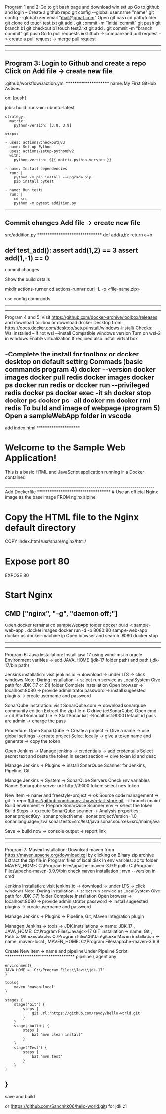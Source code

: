 Program 1 and 2:
Go to git bash page and download win set up
Go to github and login – 
Create a github repo
git config --global user.name "name"
git config --global user.email "mail@gmail.com"
Open git bash
cd path/folder
git clone <repo-url>
cd <repo-folder>
touch test.txt
git add .
git commit -m “Initial commit”
git push
git branch b1
git checkout b1
touch test2.txt
git add .
git commit -m “branch commit”
git push
Go to pull requests in Github -> compare and pull request -> create a pull request -> merge pull request

**************************************************************************************************************************************
**************************************************************************************************************************************

Program 3:
Login to Github and create a repo
Click on Add file -> create new file
---------------------------------------------------------------------------
.github/workflows/action.yml   ********************
name: My First GitHub Actions

on: [push]

jobs:
  build:
    runs-on: ubuntu-latest

    strategy:
      matrix:
        python-version: [3.8, 3.9]
 
    steps: 

    - uses: actions/checkout@v3
    - name: Set up Python
      uses: actions/setup-python@v2
      with:
        python-version: ${{ matrix.python-version }}

    - name: Install dependencies
      run: |
        python -m pip install --upgrade pip
        pip install pytest

    - name: Run tests
      run: |
        cd src
        python -m pytest addition.py	
---------------------------------------------------------------------------
Commit changes
Add file -> create new file
---------------------------------------------------------------------------
src/addition.py   ******************************
def add(a,b):
  return a+b

def test_add():
  assert add(1,2) == 3
  assert add(1,-1) == 0
---------------------------------------------------------------------------
commit changes

Show the build details

mkdir actions-runner
cd actions-runner
curl -L -o <file-name.zip> <url>

use config commands


**************************************************************************************************************************************
**************************************************************************************************************************************

Program 4 and 5:
Visit https://github.com/docker-archive/toolbox/releases and download toolbox
or download docker Desktop from https://docs.docker.com/desktop/setup/install/windows-install/ 
Checks:
Wsl installed – if not wsl --install
Compatible windows version
Turn on wsl-2 in windows
Enable virtualization
If required also install virtual box

-Complete the install for toolbox or docker desktop on default setting
Commads (basic commands program 4)
docker --version
docker images
docker pull redis
docker images
docker ps
docker run redis     or    docker run --privileged redis
docker ps
docker exec -it <contain-id> sh
docker stop <contain-id>
docker ps
docker ps -all
docker rm <contain-id>
docker rmi redis
To build and image of webpage (program 5)
Open a sampleWebApp folder in vscode
---------------------------------------------------------------------------
add index.html ********************
<!DOCTYPE html>
<html>
<head>
    <title>Sample Web App</title>
</head>
<body>
    <h1>Welcome to the Sample Web Application!</h1>
    <p>This is a basic HTML and JavaScript application running in a Docker container.</p>
    <script>
        console.log('Hello from JavaScript!');
    </script>
</body>
</html>
---------------------------------------------------------------------------
Add Dockerfile **********************************
# Use an official Nginx image as the base image
FROM nginx:alpine

# Copy the HTML file to the Nginx default directory
COPY index.html /usr/share/nginx/html/

# Expose port 80
EXPOSE 80

# Start Nginx
CMD ["nginx", "-g", "daemon off;"]
---------------------------------------------------------------------------
Open docker terminal
cd sampleWebApp folder
docker build -t sample-web-app .
docker images
docker run -d -p 8080:80 sample-web-app
docker ps
docker-machine ip
Open browser and search <ip>:8080
docker stop <contain-id>

**************************************************************************************************************************************
**************************************************************************************************************************************

Program 6:
Java Installation:
Install java 17 using wind-msi in oracle
Environment varibles -> add JAVA_HOME (jdk-17 folder path) and path (jdk-17/bin path)

Jenkins installation:
visit jenkins.io -> download -> under LTS -> click windows
Note: During installation -> select run service as LocalSystem
Give path for JDK (17 or 21) folder
Complete Installation
Open browser -> localhost:8080 -> provide adminitrator password -> install sugeested plugins -> create username and password

SonarQube installation:
visit SonarQube.com -> download sonarqube community edition 
Extract the zip file in C drive (c:\SonarQube\)
Open cmd -> cd StartSonar.bat file -> StartSonar.bat ->localhost:9000
Default id pass are admin -> change the pass

Procedure:
Open SonarQube -> Create a project -> Give a name -> use global settings -> create project
Select locally -> give a token name and generate -> copy the token

Open Jenkins -> Manage jenkins -> credentials -> add credentails
Select secret text and paste the token in secret section -> give token id and desc

Manage Jenkins -> Plugins -> install SonarQube Scanner for Jenkins, Pipeline, Git

Manage Jenkins -> System -> SonarQube Servers
Check env variables
Name: Sonarqube
server url: http://<ip-address>:9000
token: select new token

New Item -> name and freestyle-project -> ok
Source code management -> git -> repo (https://github.com/sunny-shaw/retail-store.git) -> branch (main)
Build envirnment -> Prepare SonarQube Scanner env -> select the token
Build Steps -> execute SonarQube scanner ->
Analysis properties:
sonar.projectKey=<Projectkey>
sonar.projectName=<Projectname>
sonar.projectVersion=1.0
sonar.language=java
sonar.tests=src/test/java
sonar.sources=src/main/java

Save -> build now -> console output -> report link

**************************************************************************************************************************************
**************************************************************************************************************************************

Program 7:
Maven Installation:
Download maven from https://maven.apache.org/download.cgi by clicking on Binary zip archive
Extract the zip file in Program files of local disk
In env varibles: ac to folder
MAVEN_HOME: C:\Program Files\apache-maven-3.9.9
path: C:\Program Files\apache-maven-3.9.9\bin
check maven installation : mvn --version in cmd

Jenkins Installation:
visit jenkins.io -> download -> under LTS -> click windows
Note: During installation -> select run service as LocalSystem
Give path for JDK (17) folder
Complete Installation
Open browser -> localhost:8080 -> provide administrator password -> install sugeested plugins -> create username and password

Manage Jenkins -> Plugins -> Pipeline, Git, Maven Integration plugin

Managen Jenkins -> tools -> 
JDK installations -> name: JDK_17 , JAVA_HOME: C:\Program Files\Java\jdk-17
GIT installation -> name: Git , Path to Git executable: C:\Program Files\Git\bin\git.exe
Maven installation -> name:  maven-local , MAVEN_HOME: C:\Program Files\apache-maven-3.9.9

Create New Item -> name and pipeline
Under Pipeline Script ********************************
pipeline {
    agent any
    
    environment{
    JAVA_HOME = 'C:\\Program Files\\Java\\jdk-17'
    }
    
    tools{ 
        maven 'maven-local'
    }

    stages {
        stage('Git') {
            steps {
                git url:'https://github.com/ravdy/hello-world.git'    
            }
        }
        stage('build') {
            steps {
                bat "mvn clean install"
            }
        }
        stage('Test') {
            steps {
                bat 'mvn test'
            }
        }
    }
}
-------------------------------------------------------------
save and build

or (https://github.com/Sanchitk06/hello-world.git) for jdk 21
